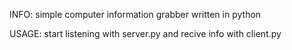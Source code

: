 INFO:
simple computer information grabber written in python


USAGE:
start listening with server.py and recive info with client.py

